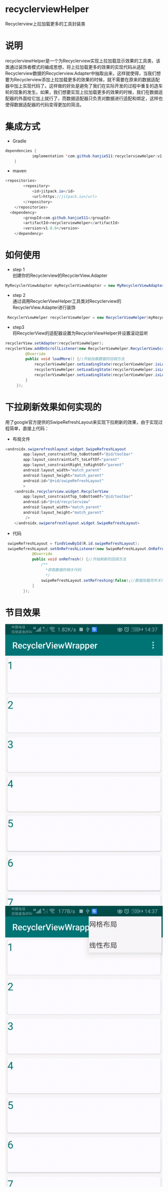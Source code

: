 # recyclerviewHelper
Recyclerview上拉加载更多的工具封装类
# 说明  
recyclerviewHelper是一个为Recyclerview实现上拉加载显示效果的工具类，该类通过装饰者模式的编成思想，将上拉加载更多的效果的实现代码从适配Recyclerview数据的Recyclerview.Adapter中抽取出来，这样就使得，当我们想要为Recyclerview添加上拉加载更多的效果的时候，就不需要在原来的数据适配器中加上实现代码了。这样做的好处是避免了我们在实际开发的过程中重复的造车轮的现象的发生。如果，我们想要实现上拉加载更多的效果的时候，我们在数据适配器的外面给它加上就行了，而数据适配器只负责对数据进行适配和绑定，这样也使得数据适配器的代码变得更加的简洁。  
# 集成方式
* Gradle  
```java
dependencies {
	        implementation 'com.github.hanjie511:recyclerviewHelper:v1.0.0'
	}
```  
* maven  
```java
<repositories>
		<repository>
		    <id>jitpack.io</id>
		    <url>https://jitpack.io</url>
		</repository>
	</repositories>
  <dependency>
	    <groupId>com.github.hanjie511</groupId>
	    <artifactId>recyclerviewHelper</artifactId>
	    <version>v1.0.0</version>
	</dependency>
  ```
  # 如何使用
  * step 1  
  创建你的Recyclerview的RecyclerView.Adapter
  ```java
  MyRecyclerViewAdapter myRecyclerViewAdapter = new MyRecyclerViewAdapter(dataList);
  ```  
  * step 2  
  通过调用RecyclerViewHelper工具类对Recyclerview的RecyclerView.Adapter进行装饰  
  ```java
   RecyclerViewHelper recyclerViewHelper = new RecyclerViewHelper(myRecyclerViewAdapter);
   ```  
   * step3   
   将RecyclerView的适配器设置为RecyclerViewHelper并设置滚动监听  
   ```java
   recyclerView.setAdapter(recyclerViewHelper);
   recyclerView.addOnScrollListener(new RecyclerViewHelper.RecyclerViewScrollListener() {
            @Override
            public void loadMore() {//开始加载数据的回调方法
                recyclerViewHelper.setLoadingState(recyclerViewHelper.isLoading);//设置正在加载数据的状态
                recyclerViewHelper.setLoadingState(recyclerViewHelper.isLoadindComplete);//设置数据加载完成的状态
                recyclerViewHelper.setLoadingState(recyclerViewHelper.isLoadindEnd);//设置没有更多数据可以加载的状态
            }
        });
```  
# 下拉刷新效果如何实现的
用了google官方提供的SwipeRefreshLayout来实现下拉刷新的效果，由于实现过程简单，直接上代码：  
* 布局文件 
```java
<androidx.swiperefreshlayout.widget.SwipeRefreshLayout
        app:layout_constraintTop_toBottomOf="@id/toolbar"
        app:layout_constraintLeft_toLeftOf="parent"
        app:layout_constraintRight_toRightOf="parent"
        android:layout_width="match_parent"
        android:layout_height="match_parent"
        android:id="@+id/swipeRefreshLayout"
        >
    <androidx.recyclerview.widget.RecyclerView
        app:layout_constraintTop_toBottomOf="@id/toolbar"
        android:id="@+id/recyclerview"
        android:layout_width="match_parent"
        android:layout_height="match_parent"
         />
    </androidx.swiperefreshlayout.widget.SwipeRefreshLayout> 
```  
* 代码  
```java
 swipeRefreshLayout = findViewById(R.id.swipeRefreshLayout);
 swipeRefreshLayout.setOnRefreshListener(new SwipeRefreshLayout.OnRefreshListener() {//设置下拉刷新的监听
            @Override
            public void onRefresh() {//开始刷新的回调方法
                /**
                  *获取数据的相关代码
                  */
                swipeRefreshLayout.setRefreshing(false);//数据加载完毕关闭刷新效果
            }
        });
```  


# 节目效果
![linear](https://github.com/hanjie511/recyclerviewHelper/blob/master/SVID_20200503_143726_1.gif)
![grid](https://github.com/hanjie511/recyclerviewHelper/blob/master/SVID_20200503_143741_1.gif)
